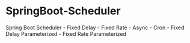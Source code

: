 # SpringBoot-Scheduler
Spring Boot Scheduler - Fixed Delay - Fixed Rate - Async - Cron - Fixed Delay Parameterized - Fixed Rate Parameterized
